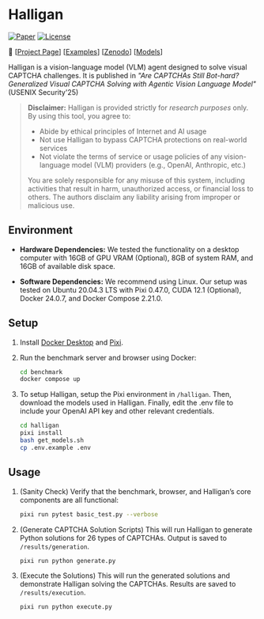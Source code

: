 # Halligan

[![Paper](https://img.shields.io/badge/Paper-green)](http://linyun.info/publications/usenix-sec25.pdf)
[![License](https://img.shields.io/badge/License-MIT-yellow.svg)](https://opensource.org/licenses/MIT)

📢 [[Project Page](https://halligan.pages.dev/)] [[Examples](https://github.com/gyataro/halligan-examples)] [[Zenodo](https://zenodo.org/records/15709075)] [[Models](https://huggingface.co/code-philia/GUIPilot)]

Halligan is a vision-language model (VLM) agent designed to solve visual CAPTCHA challenges. It is published in *"Are CAPTCHAs Still Bot-hard? Generalized Visual CAPTCHA Solving with Agentic Vision Language Model"* (USENIX Security'25)

> **Disclaimer:**
> Halligan is provided strictly for *research purposes* only. By using this tool, you agree to:
> - Abide by ethical principles of Internet and AI usage
> - Not use Halligan to bypass CAPTCHA protections on real-world services
> - Not violate the terms of service or usage policies of any vision-language model (VLM) providers (e.g., OpenAI, Anthropic, etc.)
>
> You are solely responsible for any misuse of this system, including activities that result in harm, unauthorized access, or financial loss to others. The authors disclaim any liability arising from improper or malicious use.

## Environment

- **Hardware Dependencies:** We tested the functionality on a desktop computer with 16GB of GPU VRAM (Optional), 8GB of system RAM, and 16GB of available disk space.

- **Software Dependencies:** We recommend using Linux. Our setup was tested on Ubuntu 20.04.3 LTS with Pixi 0.47.0, CUDA 12.1 (Optional), Docker 24.0.7, and Docker Compose 2.21.0.

## Setup

1. Install [Docker Desktop](https://docs.docker.com/compose/install/) and [Pixi](https://pixi.sh/dev/installation/).

2. Run the benchmark server and browser using Docker:

    ```bash
    cd benchmark
    docker compose up
    ```

3. To setup Halligan, setup the Pixi environment in `/halligan`. Then, download the models used in Halligan. Finally, edit the .env file to include your OpenAI API key and other relevant credentials.

    ```bash
    cd halligan
    pixi install
    bash get_models.sh
    cp .env.example .env
    ```

## Usage

1. (Sanity Check) Verify that the benchmark, browser, and Halligan’s core components are all functional:

    ```bash
    pixi run pytest basic_test.py --verbose
    ```

2. (Generate CAPTCHA Solution Scripts) This will run Halligan to generate Python solutions for 26 types of CAPTCHAs. Output is saved to `/results/generation`.

    ```bash
    pixi run python generate.py
    ```

3. (Execute the Solutions) This will run the generated solutions and demonstrate Halligan solving the CAPTCHAs. Results are saved to `/results/execution`.

    ```
    pixi run python execute.py
    ```